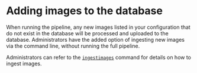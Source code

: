 # Adding images to the database

When running the pipeline, any new images listed in your configuration that do not exist in the database will be processed and uploaded to the database.
Administrators have the added option of ingesting new images via the command line, without running the full pipeline.

Administrators can refer to the [`ingestimages`](../adminusage/cli/#ingestimages) command for details on how to ingest images.
